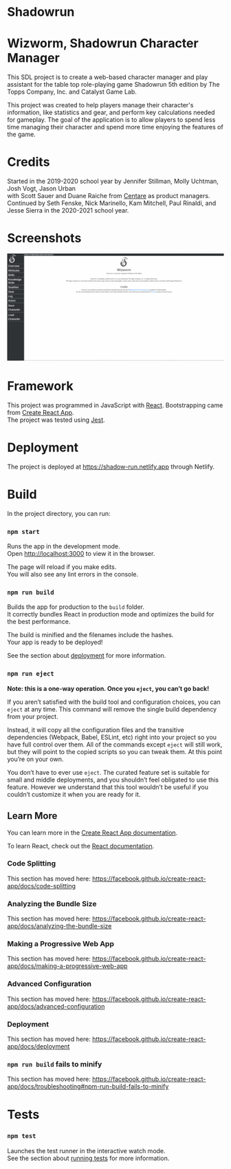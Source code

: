 # Shadowrun
# Wizworm, Shadowrun Character Manager
This SDL project is to create a web-based character manager and play assistant for the table top role-playing game Shadowrun 5th edition by The Topps Company, Inc. and Catalyst Game Lab.<br />

This project was created to help players manage their character's information, like statistics and gear, and perform key calculations needed for gameplay.
The goal of the application is to allow players to spend less time managing their character and spend more time enjoying the features of the game.

# Credits
Started in the 2019-2020 school year by Jennifer Stillman, Molly Uchtman, Josh Vogt, Jason Urban <br />
with Scott Sauer and Duane Raiche from [Centare](https://www.centare.com/) as product managers.
Continued by Seth Fenske, Nick Marinello, Kam Mitchell, Paul Rinaldi, and Jesse Sierra in the 2020-2021 school year.

# Screenshots
![Shaodwrun Character Manager Demo Gif](demo-gif.gif)

# Framework
This project was programmed in JavaScript with [React](https://reactjs.org/). Bootstrapping came from [Create React App](https://github.com/facebook/create-react-app).<br />
The project was tested using [Jest](https://jestjs.io/).

# Deployment
The project is deployed at https://shadow-run.netlify.app through Netlify.

# Build
In the project directory, you can run:

### `npm start`

Runs the app in the development mode.<br />
Open [http://localhost:3000](http://localhost:3000) to view it in the browser.

The page will reload if you make edits.<br />
You will also see any lint errors in the console.

### `npm run build`

Builds the app for production to the `build` folder.<br />
It correctly bundles React in production mode and optimizes the build for the best performance.

The build is minified and the filenames include the hashes.<br />
Your app is ready to be deployed!

See the section about [deployment](https://facebook.github.io/create-react-app/docs/deployment) for more information.

### `npm run eject`

**Note: this is a one-way operation. Once you `eject`, you can’t go back!**

If you aren’t satisfied with the build tool and configuration choices, you can `eject` at any time. This command will remove the single build dependency from your project.

Instead, it will copy all the configuration files and the transitive dependencies (Webpack, Babel, ESLint, etc) right into your project so you have full control over them. All of the commands except `eject` will still work, but they will point to the copied scripts so you can tweak them. At this point you’re on your own.

You don’t have to ever use `eject`. The curated feature set is suitable for small and middle deployments, and you shouldn’t feel obligated to use this feature. However we understand that this tool wouldn’t be useful if you couldn’t customize it when you are ready for it.

## Learn More

You can learn more in the [Create React App documentation](https://facebook.github.io/create-react-app/docs/getting-started).

To learn React, check out the [React documentation](https://reactjs.org/).

### Code Splitting

This section has moved here: https://facebook.github.io/create-react-app/docs/code-splitting

### Analyzing the Bundle Size

This section has moved here: https://facebook.github.io/create-react-app/docs/analyzing-the-bundle-size

### Making a Progressive Web App

This section has moved here: https://facebook.github.io/create-react-app/docs/making-a-progressive-web-app

### Advanced Configuration

This section has moved here: https://facebook.github.io/create-react-app/docs/advanced-configuration

### Deployment

This section has moved here: https://facebook.github.io/create-react-app/docs/deployment

### `npm run build` fails to minify

This section has moved here: https://facebook.github.io/create-react-app/docs/troubleshooting#npm-run-build-fails-to-minify

# Tests

### `npm test`

Launches the test runner in the interactive watch mode.<br />
See the section about [running tests](https://facebook.github.io/create-react-app/docs/running-tests) for more information.
